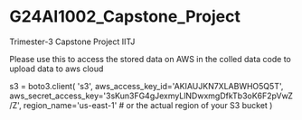 # G24AI1002_Capstone_Project
Trimester-3 Capstone Project IITJ

Please use this to access the stored data on AWS in the colled data code to upload data to aws cloud

s3 = boto3.client(
    's3',
    aws_access_key_id='AKIAUJKN7XLABWHO5Q5T',
    aws_secret_access_key='3sKun3FG4gJexmyLlNDwxmgDfkTb3oK6F2pVwZ/Z',
    region_name='us-east-1'  # or the actual region of your S3 bucket
)
